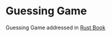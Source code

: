 # Guessing Game
Guessing Game addressed in [Rust Book][RstBook]


   [RstBook]: <https://doc.rust-lang.org/book/>
  
